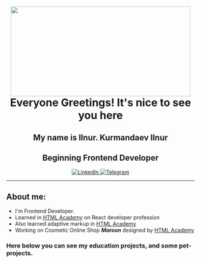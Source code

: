<div id="header" align="center">
    <h1>
    <img src="https://media.giphy.com/media/QLKSt3wQqlj7a/giphy.gif" width="480" height="240" frameBorder="0"><br/>
        Everyone Greetings! It's nice to see you here
    </h1>
    <h2>My name is Ilnur. Kurmandaev Ilnur</h2>
    <h2>Beginning Frontend Developer</h2>
</div>

<div id="socials" align="center">
    <a href="https://www.linkedin.com/in/ilnur-kurmandaev-196940282/">
        <img src="https://img.shields.io/badge/LinkedIn-blue?style=for-the-badge&logo=linkedin&logoColor=white" alt="LinkedIn">
    </a>
    <a href="https://t.me/KIlnourik">
        <img src="https://img.shields.io/badge/Telegram-blue?style=for-the-badge&logo=telegram&logoColor=white" alt="Telegram">
    </a>
</div>

---
## About me:
- I'm Frontend Developer.
- Learned in [HTML Academy](https://htmlacademy.ru/profession/react) on React developer profession
- Also learned adaptive markup in [HTML Academy](https://htmlacademy.ru/intensive/adaptive)
- Working on Cosmetic Online Shop ***Maroon*** designed by [HTML Academy](https://htmlacademy.ru/skills/code-maroon-shop)

### Here below you can see my education projects, and some pet-projects. 
